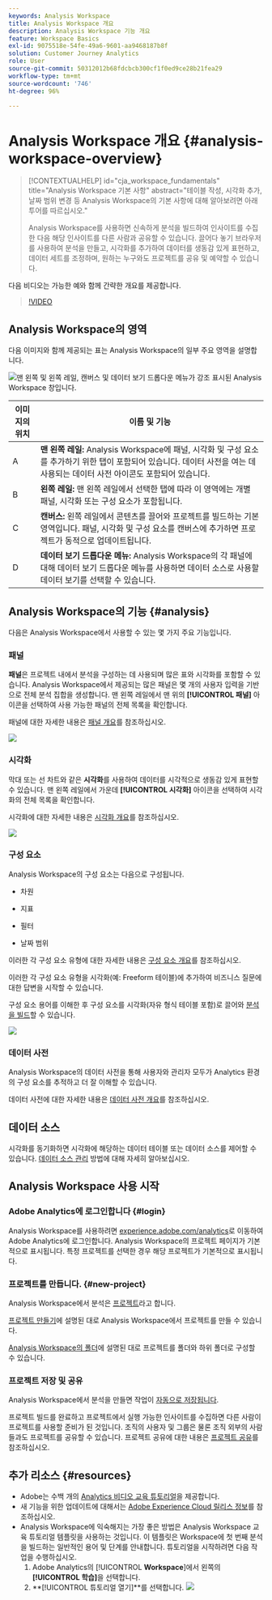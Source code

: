 ```yaml
---
keywords: Analysis Workspace
title: Analysis Workspace 개요
description: Analysis Workspace 기능 개요
feature: Workspace Basics
exl-id: 9075518e-54fe-49a6-9601-aa9468187b8f
solution: Customer Journey Analytics
role: User
source-git-commit: 50312012b68fdcbcb300cf1f0ed9ce28b21fea29
workflow-type: tm+mt
source-wordcount: '746'
ht-degree: 96%

---
```


# Analysis Workspace 개요 {#analysis-workspace-overview}

>[!CONTEXTUALHELP]
>id="cja_workspace_fundamentals"
>title="Analysis Workspace 기본 사항"
>abstract="테이블 작성, 시각화 추가, 날짜 범위 변경 등 Analysis Workspace의 기본 사항에 대해 알아보려면 아래 투어를 따르십시오."
>
>Analysis Workspace를 사용하면 신속하게 분석을 빌드하여 인사이트를 수집한 다음 해당 인사이트를 다른 사람과 공유할 수 있습니다. 끌어다 놓기 브라우저를 사용하여 분석을 만들고, 시각화를 추가하여 데이터를 생동감 있게 표현하고, 데이터 세트를 조정하며, 원하는 누구와도 프로젝트를 공유 및 예약할 수 있습니다.

다음 비디오는 가능한 예와 함께 간략한 개요를 제공합니다.

>[!VIDEO](https://video.tv.adobe.com/v/26266/?quality=12)

## Analysis Workspace의 영역

다음 이미지와 함께 제공되는 표는 Analysis Workspace의 일부 주요 영역을 설명합니다.

![맨 왼쪽 및 왼쪽 레일, 캔버스 및 데이터 보기 드롭다운 메뉴가 강조 표시된 Analysis Workspace 창입니다.](assets/analysis-workspace-overvew.png)

| 이미지의 위치 | 이름 및 기능 |
|---------|----------|
| A | **맨 왼쪽 레일:** Analysis Workspace에 패널, 시각화 및 구성 요소를 추가하기 위한 탭이 포함되어 있습니다. 데이터 사전을 여는 데 사용되는 데이터 사전 아이콘도 포함되어 있습니다. |
| B | **왼쪽 레일:** 맨 왼쪽 레일에서 선택한 탭에 따라 이 영역에는 개별 패널, 시각화 또는 구성 요소가 포함됩니다. |
| C | **캔버스:** 왼쪽 레일에서 콘텐츠를 끌어와 프로젝트를 빌드하는 기본 영역입니다. 패널, 시각화 및 구성 요소를 캔버스에 추가하면 프로젝트가 동적으로 업데이트됩니다. |
| D | **데이터 보기 드롭다운 메뉴:** Analysis Workspace의 각 패널에 대해 데이터 보기 드롭다운 메뉴를 사용하면 데이터 소스로 사용할 데이터 보기를 선택할 수 있습니다. |

## Analysis Workspace의 기능 {#analysis}

다음은 Analysis Workspace에서 사용할 수 있는 몇 가지 주요 기능입니다.

### 패널

**패널**&#x200B;은 프로젝트 내에서 분석을 구성하는 데 사용되며 많은 표와 시각화를 포함할 수 있습니다. Analysis Workspace에서 제공되는 많은 패널은 몇 개의 사용자 입력을 기반으로 전체 분석 집합을 생성합니다. 맨 왼쪽 레일에서 맨 위의 **[!UICONTROL 패널]** 아이콘을 선택하여 사용 가능한 패널의 전체 목록을 확인합니다.

패널에 대한 자세한 내용은 [패널 개요](/help/analysis-workspace/c-panels/panels.md)를 참조하십시오.

![](assets/build-panels.png)

### 시각화

막대 또는 선 차트와 같은 **시각화**&#x200B;를 사용하여 데이터를 시각적으로 생동감 있게 표현할 수 있습니다. 맨 왼쪽 레일에서 가운데 **[!UICONTROL 시각화]** 아이콘을 선택하여 시각화의 전체 목록을 확인합니다.

시각화에 대한 자세한 내용은 [시각화 개요](/help/analysis-workspace/visualizations/freeform-analysis-visualizations.md)를 참조하십시오.

![](assets/build-visualizations.png)

### 구성 요소

Analysis Workspace의 구성 요소는 다음으로 구성됩니다.

* 차원

* 지표

* 필터

* 날짜 범위

이러한 각 구성 요소 유형에 대한 자세한 내용은 [구성 요소 개요](/help/components/overview.md)를 참조하십시오.

이러한 각 구성 요소 유형을 시각화(예: Freeform 테이블)에 추가하여 비즈니스 질문에 대한 답변을 시작할 수 있습니다.

구성 요소 용어를 이해한 후 구성 요소를 시각화(자유 형식 테이블 포함)로 끌어와 [분석을 빌드](/help/analysis-workspace/visualizations/freeform-table/freeform-table.md)할 수 있습니다.

![](assets/build-components.png)

### 데이터 사전

Analysis Workspace의 데이터 사전을 통해 사용자와 관리자 모두가 Analytics 환경의 구성 요소를 추적하고 더 잘 이해할 수 있습니다.

데이터 사전에 대한 자세한 내용은 [데이터 사전 개요](/help/components/data-dictionary/data-dictionary-overview.md)를 참조하십시오.

## 데이터 소스

시각화를 동기화하면 시각화에 해당하는 데이터 테이블 또는 데이터 소스를 제어할 수 있습니다. [데이터 소스 관리](/help/analysis-workspace/visualizations/t-sync-visualization.md) 방법에 대해 자세히 알아보십시오.

## Analysis Workspace 사용 시작

### Adobe Analytics에 로그인합니다 {#login}

Analysis Workspace를 사용하려면 [experience.adobe.com/analytics](https://experience.adobe.com/analytics)로 이동하여 Adobe Analytics에 로그인합니다. Analysis Workspace의 프로젝트 페이지가 기본적으로 표시됩니다. 특정 프로젝트를 선택한 경우 해당 프로젝트가 기본적으로 표시됩니다.

### 프로젝트를 만듭니다. {#new-project}

Analysis Workspace에서 분석은 [프로젝트](/help/analysis-workspace/build-workspace-project/freeform-overview.md)라고 합니다.

[프로젝트 만들기](/help/analysis-workspace/build-workspace-project/create-projects.md)에 설명된 대로 Analysis Workspace에서 프로젝트를 만들 수 있습니다.

[Analysis Workspace의 폴더](/help/analysis-workspace/build-workspace-project/workspace-folders/about-folders.md)에 설명된 대로 프로젝트를 폴더와 하위 폴더로 구성할 수 있습니다.

### 프로젝트 저장 및 공유

Analysis Workspace에서 분석을 만들면 작업이 [자동으로 저장됩니다](/help/analysis-workspace/build-workspace-project/save-projects.md).

프로젝트 빌드를 완료하고 프로젝트에서 실행 가능한 인사이트를 수집하면 다른 사람이 프로젝트를 사용할 준비가 된 것입니다. 조직의 사용자 및 그룹은 물론 조직 외부의 사람들과도 프로젝트를 공유할 수 있습니다. 프로젝트 공유에 대한 내용은 [프로젝트 공유](/help/analysis-workspace/curate-share/share-projects.md)를 참조하십시오.

## 추가 리소스 {#resources}

* Adobe는 수백 개의 [Analytics 비디오 교육 튜토리얼](https://experienceleague.adobe.com/docs/analytics-learn/tutorials/overview.html?lang=ko-KR)을 제공합니다.
* 새 기능을 위한 업데이트에 대해서는 [Adobe Experience Cloud 릴리스 정보](https://experienceleague.adobe.com/docs/release-notes/experience-cloud/current.html#analytics)를 참조하십시오.
* Analysis Workspace에 익숙해지는 가장 좋은 방법은 Analysis Workspace 교육 튜토리얼 템플릿을 사용하는 것입니다. 이 템플릿은 Workspace에 첫 번째 분석을 빌드하는 일반적인 용어 및 단계를 안내합니다. 튜토리얼을 시작하려면 다음 작업을 수행하십시오.
   1. Adobe Analytics의 [!UICONTROL **Workspace**]&#x200B;에서 왼쪽의 **[!UICONTROL 학습]**&#x200B;을 선택합니다.
   1. **[!UICONTROL 튜토리얼 열기]**를 선택합니다.
      ![](assets/training-tutorial.png)
